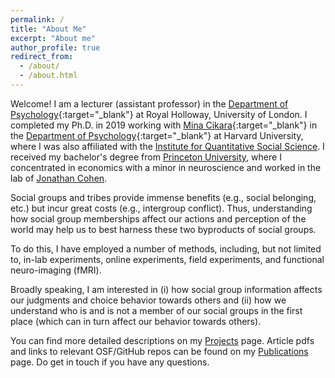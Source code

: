```yaml
---
permalink: /
title: "About Me"
excerpt: "About me"
author_profile: true
redirect_from: 
  - /about/
  - /about.html
---
```


Welcome! I am a lecturer (assistant professor) in the [Department of Psychology](https://www.royalholloway.ac.uk/research-and-teaching/departments-and-schools/psychology/){:target="_blank"} at Royal Holloway, University of London. I completed my Ph.D. in 2019 working with [Mina Cikara](http://www.intergroupneurosciencelaboratory.com/){:target="_blank"} in the [Department of Psychology](https://psychology.fas.harvard.edu/){:target="_blank"} at Harvard University, where I was also affiliated with the [Institute for Quantitative Social Science](https://www.iq.harvard.edu/). I received my bachelor's degree from [Princeton University](https://www.princeton.edu), where I concentrated in economics with a minor in neuroscience and worked in the lab of [Jonathan Cohen](https://ncclab.princeton.edu/).

Social groups and tribes provide immense benefits (e.g., social belonging, etc.) but incur great costs (e.g., intergroup conflict). Thus, understanding how social group memberships affect our actions and perception of the world may help us to best harness these two byproducts of social groups. 

To do this, I have employed a number of methods, including, but not limited to, in-lab experiments, online experiments, field experiments, and functional neuro-imaging (fMRI). 

Broadly speaking, I am interested in (i) how social group information affects our judgments and choice behavior towards others and (ii) how we understand who is and is not a member of our social groups in the first place (which can in turn affect our behavior towards others). 

You can find more detailed descriptions on my [Projects](/projects) page. Article pdfs and links to relevant OSF/GitHub repos can be found on my [Publications](/publications) page. Do get in touch if you have any questions.